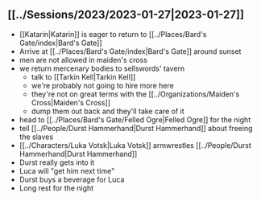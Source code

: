 ## [[../Sessions/2023/2023-01-27|2023-01-27]]
- [[Katarin|Katarin]] is eager to return to [[../Places/Bard's Gate/index|Bard's Gate]]
- Arrive at [[../Places/Bard's Gate/index|Bard's Gate]] around sunset
- men are not allowed in maiden's cross
- we return mercenary bodies to sellswords' tavern
	- talk to [[Tarkin Kell|Tarkin Kell]]
	- we're probably not going to hire more here
	- they're not on great terms with the [[../Organizations/Maiden's Cross|Maiden's Cross]]
	- dump them out back and they'll take care of it
- head to [[../Places/Bard's Gate/Felled Ogre|Felled Ogre]] for the night
- tell [[../People/Durst Hammerhand|Durst Hammerhand]] about freeing the slaves
- [[../Characters/Luka Votsk|Luka Votsk]] armwrestles [[../People/Durst Hammerhand|Durst Hammerhand]]
- Durst really gets into it
- Luca will "get him next time"
- Durst buys a beverage for Luca
- Long rest for the night
